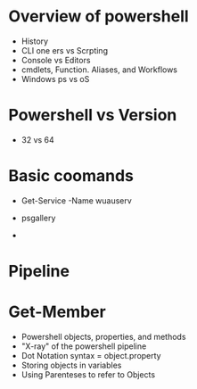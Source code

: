 # Overview of powershell
- History 
- CLI one ers vs Scrpting 
- Console vs Editors 
- cmdlets, Function. Aliases, and Workflows 
- Windows ps vs oS 
# Powershell vs Version 
- 32 vs 64 

# Basic coomands 
- Get-Service -Name wuauserv

- psgallery 
- 

# Pipeline 

# Get-Member 
- Powershell objects, properties, and methods
- "X-ray" of the powershell pipeline
- Dot Notation syntax = object.property 
- Storing objects in variables 
- Using Parenteses to refer to Objects 

# 